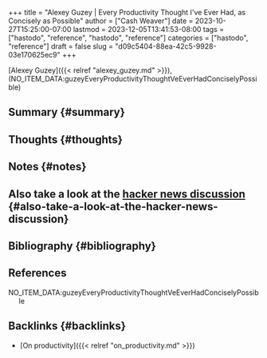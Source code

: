 +++
title = "Alexey Guzey | Every Productivity Thought I've Ever Had, as Concisely as Possible"
author = ["Cash Weaver"]
date = 2023-10-27T15:25:00-07:00
lastmod = 2023-12-05T13:41:53-08:00
tags = ["hastodo", "reference", "hastodo", "reference"]
categories = ["hastodo", "reference"]
draft = false
slug = "d09c5404-88ea-42c5-9928-03e170625ec9"
+++

[Alexey Guzey]({{< relref "alexey_guzey.md" >}}), (NO_ITEM_DATA:guzeyEveryProductivityThoughtVeEverHadConciselyPossible)


## Summary {#summary}


## Thoughts {#thoughts}


## Notes {#notes}


## Also take a look at the [hacker news discussion](https://news.ycombinator.com/item?id=20737304) {#also-take-a-look-at-the-hacker-news-discussion}


## Bibliography {#bibliography}

## References

<style>.csl-entry{text-indent: -1.5em; margin-left: 1.5em;}</style><div class="csl-bib-body">
  <div class="csl-entry">NO_ITEM_DATA:guzeyEveryProductivityThoughtVeEverHadConciselyPossible</div>
</div>


## Backlinks {#backlinks}

-   [On productivity]({{< relref "on_productivity.md" >}})
